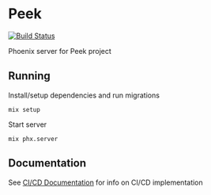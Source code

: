 # Peek

[![Build Status](https://github.com/unenglishable/peek/actions/workflows/main.yml/badge.svg)](https://github.com/unenglishable/peek/actions)

Phoenix server for Peek project


## Running

Install/setup dependencies and run migrations

```
mix setup
```

Start server

```
mix phx.server
```

## Documentation

See [CI/CD Documentation](/CI_CD.md) for info on CI/CD implementation
